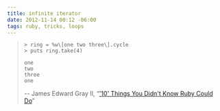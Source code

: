 ```yaml
---
title: infinite iterator
date: 2012-11-14 00:12 -06:00
tags: ruby, tricks, loops
---
```


>     > ring = %w\[one two three\].cycle
>     > puts ring.take(4)
> 
>     one
>     two
>     three
>     one
> 
> -- James Edward Gray II, &ldquo;['10' Things You Didn't Know Ruby Could Do](https://speakerdeck.com/jeg2/10-things-you-didnt-know-ruby-could-do)&rdquo;
